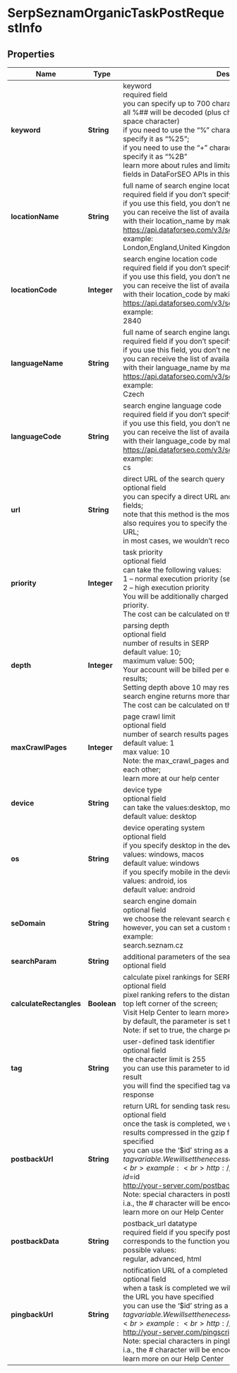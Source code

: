# SerpSeznamOrganicTaskPostRequestInfo


## Properties

| Name | Type | Description | Notes |
|------------ | ------------- | ------------- | -------------|
**keyword** | **String** | keyword<br>required field<br>you can specify up to 700 characters in the keyword field<br>all %## will be decoded (plus character ‘+’ will be decoded to a space character)<br>if you need to use the “%” character for your keyword, please specify it as “%25”;<br>if you need to use the “+” character for your keyword, please specify it as “%2B”<br>learn more about rules and limitations of keyword and keywords fields in DataForSEO APIs in this Help Center article |[optional]|
**locationName** | **String** | full name of search engine location<br>required field if you don’t specify location_code<br>if you use this field, you don’t need to specify location_code<br>you can receive the list of available locations of the search engine with their location_name by making a separate request to the https://api.dataforseo.com/v3/serp/seznam/locations<br>example:<br>London,England,United Kingdom |[optional]|
**locationCode** | **Integer** | search engine location code<br>required field if you don’t specify location_name<br>if you use this field, you don’t need to specify location_name<br>you can receive the list of available locations of the search engines with their location_code by making a separate request to the https://api.dataforseo.com/v3/serp/seznam/locations<br>example:<br>2840 |[optional]|
**languageName** | **String** | full name of search engine language<br>required field if you don’t specify language_code<br>if you use this field, you don’t need to specify language_code<br>you can receive the list of available languages of the search engine with their language_name by making a separate request to the https://api.dataforseo.com/v3/serp/seznam/languages<br>example:<br>Czech |[optional]|
**languageCode** | **String** | search engine language code<br>required field if you don’t specify language_name<br>if you use this field, you don’t need to specify language_name<br>you can receive the list of available languages of the search engine with their language_code by making a separate request to the https://api.dataforseo.com/v3/serp/seznam/languages<br>example:<br>cs |[optional]|
**url** | **String** | direct URL of the search query<br>optional field<br>you can specify a direct URL and we will sort it out to the necessary fields;<br>note that this method is the most difficult for our API to process and also requires you to specify the exact language and location in the URL;<br>in most cases, we wouldn’t recommend using this method. |[optional]|
**priority** | **Integer** | task priority<br>optional field<br>can take the following values:<br>1 – normal execution priority (set by default)<br>2 – high execution priority<br>You will be additionally charged for the tasks with high execution priority.<br>The cost can be calculated on the Pricing page. |[optional]|
**depth** | **Integer** | parsing depth<br>optional field<br>number of results in SERP<br>default value: 10;<br>maximum value: 500;<br>Your account will be billed per each SERP containing up to 10 results;<br>Setting depth above 10 may result in additional charges if the search engine returns more than 10 results;<br>The cost can be calculated on the Pricing page. |[optional]|
**maxCrawlPages** | **Integer** | page crawl limit<br>optional field<br>number of search results pages to crawl<br>default value: 1<br>max value: 10<br>Note: the max_crawl_pages and depth parameters complement each other;<br>learn more at our help center |[optional]|
**device** | **String** | device type<br>optional field<br>can take the values:desktop, mobile<br>default value: desktop |[optional]|
**os** | **String** | device operating system<br>optional field<br>if you specify desktop in the device field, choose from the following values: windows, macos<br>default value: windows<br>if you specify mobile in the device field, choose from the following values: android, ios<br>default value: android |[optional]|
**seDomain** | **String** | search engine domain<br>optional field<br>we choose the relevant search engine domain automatically<br>however, you can set a custom search engine domain in this field<br>example:<br>search.seznam.cz |[optional]|
**searchParam** | **String** | additional parameters of the search query<br>optional field |[optional]|
**calculateRectangles** | **Boolean** | calculate pixel rankings for SERP elements in advanced results<br>optional field<br>pixel ranking refers to the distance between the result snippet and top left corner of the screen;<br>Visit Help Center to learn more>><br>by default, the parameter is set to false<br>Note: if set to true, the charge per task will be multiplied by 2 |[optional]|
**tag** | **String** | user-defined task identifier<br>optional field<br>the character limit is 255<br>you can use this parameter to identify the task and match it with the result<br>you will find the specified tag value in the data object of the response |[optional]|
**postbackUrl** | **String** | return URL for sending task results<br>optional field<br>once the task is completed, we will send a POST request with its results compressed in the gzip format to the postback_url you specified<br>you can use the ‘$id’ string as a $id variable and ‘$tag’ as urlencoded $tag variable. We will set the necessary values before sending the request.<br>example:<br>http://your-server.com/postbackscript?id=$id<br>http://your-server.com/postbackscript?id=$id&tag=$tag<br>Note: special characters in postback_url will be urlencoded;<br>i.a., the # character will be encoded into %23<br>learn more on our Help Center |[optional]|
**postbackData** | **String** | postback_url datatype<br>required field if you specify postback_url<br>corresponds to the function you used for setting a task<br>possible values:<br>regular, advanced, html |[optional]|
**pingbackUrl** | **String** | notification URL of a completed task<br>optional field<br>when a task is completed we will notify you by GET request sent to the URL you have specified<br>you can use the ‘$id’ string as a $id variable and ‘$tag’ as urlencoded $tag variable. We will set the necessary values before sending the request.<br>example:<br>http://your-server.com/pingscript?id=$id<br>http://your-server.com/pingscript?id=$id&tag=$tag<br>Note: special characters in pingback_url will be urlencoded;<br>i.a., the # character will be encoded into %23<br>learn more on our Help Center |[optional]|